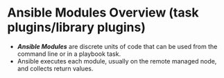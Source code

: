 # Ansible Modules Overview (task plugins/library plugins)

- <b>_Ansible Modules_</b> are discrete units of code that can be used from the command line or in a playbook task.
- Ansible executes each module, usually on the remote managed node, and collects return values.

